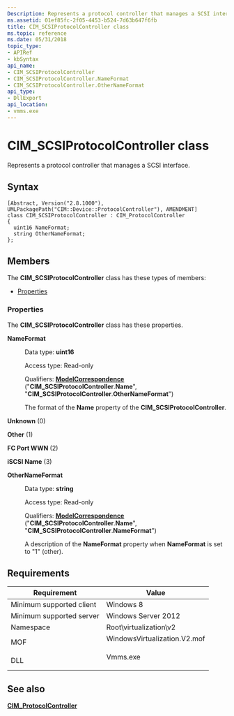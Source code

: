 ```yaml
---
Description: Represents a protocol controller that manages a SCSI interface.
ms.assetid: 01ef85fc-2f05-4453-b524-7d63b647f6fb
title: CIM_SCSIProtocolController class
ms.topic: reference
ms.date: 05/31/2018
topic_type: 
- APIRef
- kbSyntax
api_name: 
- CIM_SCSIProtocolController
- CIM_SCSIProtocolController.NameFormat
- CIM_SCSIProtocolController.OtherNameFormat
api_type: 
- DllExport
api_location: 
- vmms.exe
---
```


# CIM\_SCSIProtocolController class

Represents a protocol controller that manages a SCSI interface.

## Syntax

``` syntax
[Abstract, Version("2.8.1000"), UMLPackagePath("CIM::Device::ProtocolController"), AMENDMENT]
class CIM_SCSIProtocolController : CIM_ProtocolController
{
  uint16 NameFormat;
  string OtherNameFormat;
};
```

## Members

The **CIM\_SCSIProtocolController** class has these types of members:

-   [Properties](#properties)

### Properties

The **CIM\_SCSIProtocolController** class has these properties.

<dl> <dt>

**NameFormat**
</dt> <dd> <dl> <dt>

Data type: **uint16**
</dt> <dt>

Access type: Read-only
</dt> <dt>

Qualifiers: [**ModelCorrespondence**](/windows/desktop/WmiSdk/standard-qualifiers) ("**CIM\_SCSIProtocolController**.**Name**", "**CIM\_SCSIProtocolController**.**OtherNameFormat**")
</dt> </dl>

The format of the **Name** property of the **CIM\_SCSIProtocolController**.

<dt>

<span id="Unknown"></span><span id="unknown"></span><span id="UNKNOWN"></span>

**Unknown** (0)


</dt> <dd></dd> <dt>

<span id="Other"></span><span id="other"></span><span id="OTHER"></span>

**Other** (1)


</dt> <dd></dd> <dt>

<span id="FC_Port_WWN"></span><span id="fc_port_wwn"></span><span id="FC_PORT_WWN"></span>

**FC Port WWN** (2)


</dt> <dd></dd> <dt>

<span id="iSCSI_Name"></span><span id="iscsi_name"></span><span id="ISCSI_NAME"></span>

**iSCSI Name** (3)


</dt> <dd></dd> </dl>

</dd> <dt>

**OtherNameFormat**
</dt> <dd> <dl> <dt>

Data type: **string**
</dt> <dt>

Access type: Read-only
</dt> <dt>

Qualifiers: [**ModelCorrespondence**](/windows/desktop/WmiSdk/standard-qualifiers) ("**CIM\_SCSIProtocolController**.**Name**", "**CIM\_SCSIProtocolController**.**NameFormat**")
</dt> </dl>

A description of the **NameFormat** property when **NameFormat** is set to "1" (other).

</dd> </dl>

## Requirements



| Requirement | Value |
|-------------------------------------|---------------------------------------------------------------------------------------------------------|
| Minimum supported client<br/> | Windows 8<br/>                                                                                    |
| Minimum supported server<br/> | Windows Server 2012<br/>                                                                          |
| Namespace<br/>                | Root\\virtualization\\v2<br/>                                                                     |
| MOF<br/>                      | <dl> <dt>WindowsVirtualization.V2.mof</dt> </dl> |
| DLL<br/>                      | <dl> <dt>Vmms.exe</dt> </dl>                     |



## See also

<dl> <dt>

[**CIM\_ProtocolController**](cim-protocolcontroller.md)
</dt> </dl>

 

